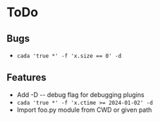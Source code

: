 # ToDo

## Bugs
- `cada 'true *' -f 'x.size == 0' -d`

## Features
- Add -D -- debug flag for debugging plugins
- `cada 'true *' -f 'x.ctime >= 2024-01-02' -d`
- Import foo.py module from CWD or given path
